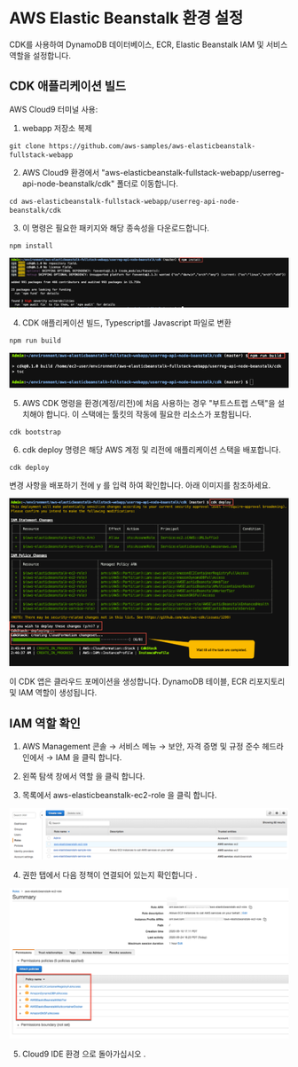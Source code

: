 # AWS Elastic Beanstalk 환경 설정
CDK를 사용하여 DynamoDB 데이터베이스, ECR, Elastic Beanstalk IAM 및 서비스 역할을 설정합니다.

## CDK 애플리케이션 빌드
AWS Cloud9 터미널 사용:

1. webapp 저장소 복제

```
git clone https://github.com/aws-samples/aws-elasticbeanstalk-fullstack-webapp
```

2. AWS Cloud9 환경에서 "aws-elasticbeanstalk-fullstack-webapp/userreg-api-node-beanstalk/cdk" 폴더로 이동합니다.

```
cd aws-elasticbeanstalk-fullstack-webapp/userreg-api-node-beanstalk/cdk
```

3. 이 명령은 필요한 패키지와 해당 종속성을 다운로드합니다.

```
npm install 
```

![](./images/permissions_npm_install.png)

4. CDK 애플리케이션 빌드, Typescript를 Javascript 파일로 변환

```
npm run build
```

![](./images/permissions_npm_run_build.png)

5. AWS CDK 명령을 환경(계정/리전)에 처음 사용하는 경우 "부트스트랩 스택"을 설치해야 합니다. 이 스택에는 툴킷의 작동에 필요한 리소스가 포함됩니다.

```
cdk bootstrap
```

6. cdk deploy 명령은 해당 AWS 계정 및 리전에 애플리케이션 스택을 배포합니다.

```
cdk deploy
```

변경 사항을 배포하기 전에 y 를 입력 하여 확인합니다. 아래 이미지를 참조하세요.

![](./images/cdk_deploy.png)

이 CDK 앱은 클라우드 포메이션을 생성합니다. DynamoDB 테이블, ECR 리포지토리 및 IAM 역할이 생성됩니다.

## IAM 역할 확인
1. AWS Management 콘솔 → 서비스 메뉴 → 보안, 자격 증명 및 규정 준수 헤드라인에서 → IAM 을 클릭 합니다.

2. 왼쪽 탐색 창에서 역할 을 클릭 합니다.

3. 목록에서 aws-elasticbeanstalk-ec2-role 을 클릭 합니다.

![](./images/permissions-step3.png)

4. 권한 탭에서 다음 정책이 연결되어 있는지 확인합니다 .

![](./images/IAM-policies-1.png)

5. Cloud9 IDE 환경 으로 돌아가십시오 .
